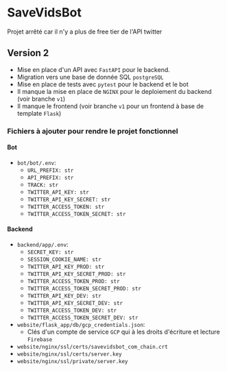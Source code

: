 # SaveVidsBot

Projet arrêté car il n'y a plus de free tier de l'API twitter 

## Version 2
- Mise en place d'un API avec `FastAPI` pour le backend.
- Migration vers une base de donnée SQL `postgreSQL` 
- Mise en place de tests avec `pytest` pour le backend et le bot
- Il manque la mise en place de `NGINX` pour le deploiement du backend (voir branche `v1`)
- Il manque le frontend (voir branche `v1` pour un frontend à base de template `Flask`)

### Fichiers à ajouter pour rendre le projet fonctionnel

#### Bot
- `bot/bot/.env`:
    - `URL_PREFIX: str`
    - `API_PREFIX: str`
    - `TRACK: str`
    - `TWITTER_API_KEY: str`    
    - `TWITTER_API_KEY_SECRET: str`
    - `TWITTER_ACCESS_TOKEN: str`
    - `TWITTER_ACCESS_TOKEN_SECRET: str`

#### Backend
- `backend/app/.env`:
    - `SECRET_KEY: str`
    - `SESSION_COOKIE_NAME: str`
    - `TWITTER_API_KEY_PROD: str`
    - `TWITTER_API_KEY_SECRET_PROD: str`
    - `TWITTER_ACCESS_TOKEN_PROD: str`
    - `TWITTER_ACCESS_TOKEN_SECRET_PROD: str`
    - `TWITTER_API_KEY_DEV: str`
    - `TWITTER_API_KEY_SECRET_DEV: str`
    - `TWITTER_ACCESS_TOKEN_DEV: str`
    - `TWITTER_ACCESS_TOKEN_SECRET_DEV: str`
- `website/flask_app/db/gcp_credentials.json`:
    - Clés d'un compte de service `GCP` qui à les droits d'écriture et lecture `Firebase`
- `website/nginx/ssl/certs/savevidsbot_com_chain.crt`
- `website/nginx/ssl/certs/server.key`
- `website/nginx/ssl/private/server.key`
